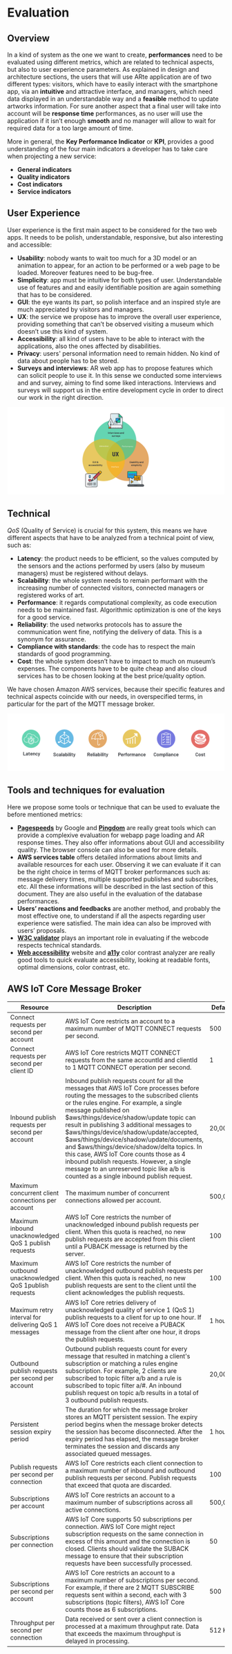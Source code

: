 # Evaluation

## Overview
In a kind of system as the one we want to create, **performances** need to be evaluated using different metrics, which are related to technical aspects, but also to user experience parameters.
As explained in design and architecture sections, the users that will use ARte application are of two different types: visitors, which have to easily interact with the smartphone app, via an **intuitive** and attractive interface, and managers, which need data displayed in an understandable way and a **feasible** method to update artworks information.
For sure another aspect that a final user will take into account will be **response time** performances, as no user will use the application if it isn’t enough **smooth** and no manager will allow to wait for required data for a too large amount of time.

More in general, the **Key Performance Indicator** or **KPI**, provides a good understanding of the four main indicators a developer has to take care when projecting a new service:

- **General indicators**
- **Quality indicators**
- **Cost indicators**
- **Service indicators**


## User Experience
User experience is the first main aspect to be considered for the two web apps. It needs to be polish, understandable, responsive, but also interesting and accessible:

- **Usability**: nobody wants to wait too much for a 3D model or an animation to appear, for an action to be performed or a web page to be loaded. Moreover features need to be bug-free.
- **Simplicity**: app must be intuitive for both types of user. Understandable use of features and and easily identifiable position are again something that has to be considered.
- **GUI**: the eye wants its part, so polish interface and an inspired style are much appreciated by visitors and managers.
- **UX**: the service we propose has to improve the overall user experience, providing something that can’t be observed visiting a museum which doesn’t use this kind of system.
- **Accessibility**: all kind of users have to be able to interact with the applications, also the ones affected by disabilities.
- **Privacy**: users' personal information need to remain hidden. No kind of data about people has to be stored.
- **Surveys and interviews**: AR web app has to propose features which can solicit people to use it. In this sense we conducted some interviews and and survey, aiming to find some liked interactions. Interviews and surveys will support us in the entire development cycle in order to direct our work in the right direction.

![User experience evaluation](/img/user_experience_evaluation.png)

## Technical
*QoS* (Quality of Service) is crucial for this system, this means we have different aspects that have to be analyzed from a technical point of view, such as:

- **Latency**: the product needs to be efficient, so the values computed by the sensors and the actions performed by users (also by museum managers) must be registered without delays.
- **Scalability**: the whole system needs to remain performant with the increasing number of connected visitors, connected managers or registered works of art.
- **Performance**: it regards computational complexity, as code execution needs to be maintained fast. Algorithmic optimization is one of the keys for a good service.
- **Reliability**: the used networks protocols has to assure the communication went fine, notifying the delivery of data. This is a synonym for assurance.
- **Compliance with standards**: the code has to respect the main standards of good programming.
- **Cost**: the whole system doesn’t have to impact to much on museum’s expenses. The components have to be quite cheap and also cloud services has to be chosen looking at the best price/quality option.

We have chosen Amazon AWS services, because their specific features and technical aspects coincide with our needs, in overspecified terms, in particular for the part of the MQTT message broker.

![Technology evaluation](/img/technology_evaluation.png)

## Tools and techniques for evaluation
Here we propose some tools or technique that can be used to evaluate the before mentioned metrics:

- [**Pagespeeds**](https://developers.google.com/speed/pagespeed/insights) by Google and [**Pingdom**](https://tools.pingdom.com/) are really great tools which can provide a complexive evaluation for webapp page loading and AR response times. They also offer informations about GUI and accessibility quality. The browser console can also be used for more details.
- **AWS services table** offers detailed informations about limits and available resources for each user. Observing it we can evaluate if it can be the right choice in terms of MQTT broker performances such as: message delivery times, multiple supported publishes and subscribes, etc. All these informations will be described in the last section of this document. They are also useful in the evaluation of the database performances.
- **Users’ reactions and feedbacks** are another method, and probably the most effective one, to understand if all the aspects regarding user experience were satisfied. The main idea can also be improved with users’ proposals.
- [**W3C validator**](https://validator.w3.org/) plays an important role in evaluating if the webcode respects technical standards.
- [**Web accessibility**](https://webaccessibility.com/) website and [**a11y**](https://color.a11y.com/?wc3) color contrast analyzer are really good tools to quick evaluate accessibility, looking at readable fonts, optimal dimensions, color contrast, etc.

## AWS IoT Core Message Broker

| Resource | Description | Default | Adjustable |
| --- | --- | --- | --- |
| Connect requests per second per account | AWS IoT Core restricts an account to a maximum number of MQTT CONNECT requests per second. | 500 | Yes |
| Connect requests per second per client ID | AWS IoT Core restricts MQTT CONNECT requests from the same accountId and clientId to 1 MQTT CONNECT operation per second. | 1 | No |
| Inbound publish requests per second per account | Inbound publish requests count for all the messages that AWS IoT Core processes before routing the messages to the subscribed clients or the rules engine. For example, a single message published on $aws/things/device/shadow/update topic can result in publishing 3 additional messages to $aws/things/device/shadow/update/accepted, $aws/things/device/shadow/update/documents, and $aws/things/device/shadow/delta topics. In this case, AWS IoT Core counts those as 4 inbound publish requests. However, a single message to an unreserved topic like a/b is counted as a single inbound publish request. | 20,000 | Yes |
| Maximum concurrent client connections per account | The maximum number of concurrent connections allowed per account. | 500,000 | Yes |
| Maximum inbound unacknowledged QoS 1 publish requests | AWS IoT Core restricts the number of unacknowledged inbound publish requests per client. When this quota is reached, no new publish requests are accepted from this client until a PUBACK message is returned by the server. | 100 | No |
| Maximum outbound unacknowledged QoS 1publish requests | AWS IoT Core restricts the number of unacknowledged outbound publish requests per client. When this quota is reached, no new publish requests are sent to the client until the client acknowledges the publish requests. | 100 | No |
| Maximum retry interval for delivering QoS 1 messages | AWS IoT Core retries delivery of unacknowledged quality of service 1 (QoS 1) publish requests to a client for up to one hour. If AWS IoT Core does not receive a PUBACK message from the client after one hour, it drops the publish requests. | 1 hour | No |
| Outbound publish requests per second per account | Outbound publish requests count for every message that resulted in matching a client's subscription or matching a rules engine subscription. For example, 2 clients are subscribed to topic filter a/b and a rule is subscribed to topic filter a/#. An inbound publish request on topic a/b results in a total of 3 outbound publish requests. | 20,000 | Yes |
| Persistent session expiry period | The duration for which the message broker stores an MQTT persistent session. The expiry period begins when the message broker detects the session has become disconnected. After the expiry period has elapsed, the message broker terminates the session and discards any associated queued messages. | 1 hour | Yes |
| Publish requests per second per connection | AWS IoT Core restricts each client connection to a maximum number of inbound and outbound publish requests per second. Publish requests that exceed that quota are discarded. | 100 | No |
| Subscriptions per account | AWS IoT Core restricts an account to a maximum number of subscriptions across all active connections. | 500,000 | Yes |
| Subscriptions per connection | AWS IoT Core supports 50 subscriptions per connection. AWS IoT Core might reject subscription requests on the same connection in excess of this amount and the connection is closed. Clients should validate the SUBACK message to ensure that their subscription requests have been successfully processed. | 50 | No |
| Subscriptions per second per account | AWS IoT Core restricts an account to a maximum number of subscriptions per second. For example, if there are 2 MQTT SUBSCRIBE requests sent within a second, each with 3 subscriptions (topic filters), AWS IoT Core counts those as 6 subscriptions. | 500 | Yes |
| Throughput per second per connection | Data received or sent over a client connection is processed at a maximum throughput rate. Data that exceeds the maximum throughput is delayed in processing. | 512 KiB | No |
